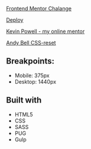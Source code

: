 [Frontend Mentor Chalange](https://www.frontendmentor.io/challenges/manage-landing-page-SLXqC6P5)

[Deploy](https://manage-landing-flax.vercel.app/)

[Kevin Powell - my online mentor](https://www.youtube.com/kepowob)

[Andy Bell CSS-reset](https://github.com/hankchizljaw/modern-css-reset)

## Breakpoints:
- Mobile: 375px
- Desktop: 1440px

## Built with

- HTML5
- CSS
- SASS
- PUG
- Gulp
